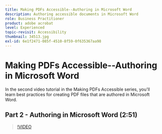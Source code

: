 ```yaml
---
title: Making PDFs Accessible--Authoring in Microsoft Word
description: Authoring accessible documents in Microsoft Word
role: Business Practitioner
product: adobe acrobat
level: Experienced
topic-revisit: Accessibility
thumbnail: 34513.jpg
exl-id: 6e1f2471-085f-4510-8f59-0f635367aa98
---
```

# Making PDFs Accessible--Authoring in Microsoft Word

In the second video tutorial in the Making PDFs Accessible series, you'll learn best practices for creating PDF files that are authored in Microsoft Word.

## Part 2 - Authoring in Microsoft Word (2:51)

>[!VIDEO](https://video.tv.adobe.com/v/34513)
